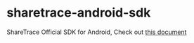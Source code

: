 # sharetrace-android-sdk

ShareTrace Official SDK for Android, Check out [this document](https://sharetrace.com/docs/guide/android.html)
